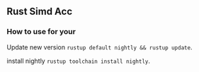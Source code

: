 ## Rust Simd Acc

### How to use for your

Update new version `rustup default nightly && rustup update`.

install nightly `rustup toolchain install nightly`.